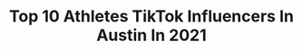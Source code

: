 ---
title: Top 10 Athletes TikTok Influencers In Austin In 2021
description: >-
  Find top athletes TikTok influencers in Austin in 2021. Most popular hashtags: #fyp #foryou #foryoupage #athlete.
platform: TikTok
hits: 16
text_top: Discover the top-rated TikTok influencers on inBeat.
text_bottom: Our platform holds 16 TikTok influencers like this in Austin, United States for you to pitch.
profiles:
  - username: "austinpaceamp"
    fullname: >-
      austinpaceamp
    bio: >-
      I Train Athletes For A Living💪🏽 I Want To Educate, Entertain, & Motivate‼️
    location: "United States"
    followers: 369000
    engagement: 1377
    commentsToLikes: 0.013521
    id: ck8rouo82j8aw0j78i0pfejy0
    verified: false
    hashtags: "#verticaljumpchallenge, #gymbros, #sixpackworkout, #cardioworkout"
  - username: "nechtology"
    fullname: >-
      Jake Murray
    bio: >-
      American Ninja Warrior athlete and long time sk8er boi ✌️🧠
    location: "United States"
    followers: 54400
    engagement: 1319
    commentsToLikes: 0.015766
    id: ck8ozteofdpwq0j78ezem0lp4
    verified: false
    hashtags: "#obstacles, #ninjawarrior, #nechtology, #friends"
  - username: "_jaylensmith3"
    fullname: >-
      Jaylen Smith
    bio: >-
      Professional Baseball Player⚾️ ATL
    location: "United States"
    followers: 12800
    engagement: 1453
    commentsToLikes: 0.023834
    id: ckbky788luf350j230k43pyfn
    verified: false
    hashtags: "#outerbanks, #baseball, #comegether, #softball"
  - username: "that_ballplayer_austin"
    fullname: >-
      Austin Shumaker 
    bio: >-
      Pro baseball player⚾️ Following back people on IG! AZ 🌵
    location: "United States"
    followers: 103700
    engagement: 1742
    commentsToLikes: 0.028168
    id: cka7wulrx1x0h0i781ccy3ywl
    verified: false
    hashtags: "#foryoupage, #fyp, #baseballseason, #foryou"
  - username: "swimmysam"
    fullname: >-
      Swimmysam
    bio: >-
      
    location: "United States"
    followers: 4230
    engagement: 1251
    commentsToLikes: 0.019247
    id: ck977bnak3ltb0j78wv09d1h2
    verified: false
    hashtags: "#swimming, #fyp, #swimmer, #swimcapchallenge"
  - username: "thepinggonggirl"
    fullname: >-
      Soo Yeon Lee
    bio: >-
      I’m a professional table tennis player 🏓 / Model
    location: "United States"
    followers: 3983
    engagement: 201
    commentsToLikes: 0.016847
    id: cka0xdexv6mfy0i78pf8l7wql
    verified: false
    hashtags: "#sport, #foryou, #playathome, #pingponggirl"
  - username: "aleahnelson_"
    fullname: >-
      aleahnelson🏀🏳️‍🌈
    bio: >-
      go on my ig, I promise i’m cuter on there😭🤢 🏳️‍🌈
    location: "United States"
    followers: 381500
    engagement: 2645
    commentsToLikes: 0.021150
    id: ckbf30662qe1e0j230g9mu5s2
    verified: false
    hashtags: "#stitch, #sfxmakeup, #foryou, #fyp"
  - username: "doseofmaryy"
    fullname: >-
      mary da 🦄
    bio: >-
      Jersey🚦 Follow my ig 20k?
    location: "United States"
    followers: 12700
    engagement: 1534
    commentsToLikes: 0.055877
    id: ckck2coy9lq2p0j23mrbdnb4v
    verified: false
    hashtags: "#foryoupage, #collegegotmelike, #fanedit, #stemlife"
  - username: "gavsocrazy"
    fullname: >-
      GavSoStupid 
    bio: >-
      CEO of Doorway🚪tiktoks Snap-gaviontaylor23 Click the link below and earn cash⬇️
    location: "United States"
    followers: 228200
    engagement: 1699
    commentsToLikes: 0.008861
    id: ck8nkvj9yh4nz0j78eu3dggs3
    verified: false
    hashtags: "#foryou, #thecoldestwater, #foryoupage, #skits"
  - username: "jdaniel0124"
    fullname: >-
      jaycarmichael4
    bio: >-
      Washed up Student Athlete. Gators/Mocs LEO 👮🏽‍♂️ Twitter: jmichaeld4
    location: "United States"
    followers: 13000
    engagement: 1223
    commentsToLikes: 0.018025
    id: ckcjehkipahj40j23ftya9s74
    verified: false
    hashtags: "#thehighnote, #4thofjuly, #foryoupage, #baseballboys"
---